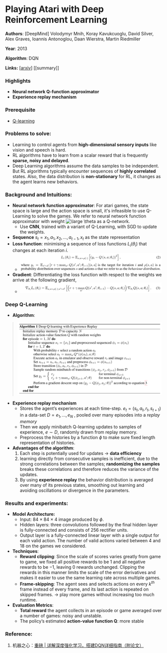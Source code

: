 # Playing Atari with Deep Reinforcement Learning

**Authors**: [DeepMind] Volodymyr Mnih, Koray Kavukcuoglu, David Silver, Alex Graves, Ioannis Antonoglou, Daan Wierstra, Martin Riedmiller

**Year**: 2013

**Algorithm**: DQN

**Links:** [[arxiv](https://arxiv.org/abs/1312.5602v1)] [[summary]]

### Highlights

- **Neural network Q-function approximator**
- **Experience replay mechanism**

### Prerequisite

- [Q-learning](https://towardsdatascience.com/simple-reinforcement-learning-q-learning-fcddc4b6fe56)

### Problems to solve: 

- Learning to control agents from **high-dimensional sensory inputs** like vision and speech is hard.
- RL algorithms have to learn from a scalar reward that is frequently **sparse, noisy and delayed**. 
- Deep Learning algorithms assume the data samples to be independent. But RL algorithms typically encounter sequences of **highly correlated** states. Also, the data distribution is **non-stationary** for RL, it changes as the agent learns new behaviors.

### Background and Intuitions:

- **Neural network function approximator**: For atari games, the state space is large and the action space is small, it's infeasible to use Q-Learning to solve the games. We refer to neural network function approximator with weight <img src="https://latex.codecogs.com/svg.latex?\dpi{300}&space;\large&space;\theta" title="\large \theta" /> as a Q-network. 
  - Use **CNN**, trained with a variant of Q-Learning, with SGD to update the weights.
- **Sequence** $s_t=x_1, a_1,x_2, …, a_{t-1}, x_t$ as the state representation
- **Loss function**: minimising a sequence of loss functions $L_i(θ_i)$ that changes at each
  iteration $i$.
  - ![12](assets/12.png)
- **Gradient**: Differentiating the loss function with respect to the weights we arrive at the following gradient,
  - ![14](assets/14.png)

### Deep Q-Learning

- **Algorithm**:

> ![13](assets/13.png)

- **Experience replay mechanism**
  - Stores the agent’s experiences at each time-step. $e_t = (s_t, a_t, r_t, s_{t+1})$ in a data-set $D = e_1 , ..., e_N$ , pooled over many episodes into a *replay memory*
  - Then we apply minibatch Q-learning updates to samples of experience, $e \sim D$, randomly drawn from replay memory.
  - Preprocess the histories by a function $\phi$ to make sure fixed length representation of histories.
- **Advantages of the algorithm**:
  1. Each step is potentially used for updates -> **data efficiency**
  2. learning directly from consecutive samples is inefficient, due to the strong correlations between the samples; **randomizing the samples** breaks these correlations and therefore reduces the variance of the updates.
  3. By using **experience replay** the behavior distribution is averaged over many of its previous states, smoothing out learning and avoiding oscillations or divergence in the parameters.

### Results and experiments:

- **Model Architecture:** 
  - Input: 84 × 84 × 4 image produced by $\phi$.
  - Hidden layers: three convolutions followed by the final hidden layer is fully-connected and consists of 256 rectifier units. 
  - Output layer is a fully-connected linear layer with a single output for each valid action. The number of valid actions varied between 4 and 18 on the games we considered.
- **Techniques**:
  - **Reward clipping**: Since the scale of scores varies greatly from game to game, we
    fixed all positive rewards to be 1 and all negative rewards to be −1, leaving 0 rewards unchanged. Clipping the rewards in this manner limits the scale of the error derivatives and makes it easier to use the same learning rate across multiple games.
  - **Frame-skipping**: The agent sees and selects actions on every $k^{th}$ frame instead of every
    frame, and its last action is repeated on skipped frames. -> play more games without increasing too much runtime.
- **Evaluation Metrics**: 
  - **Total reward** the agent collects in an episode or game averaged over a number of games: noisy and unstable.
  - The policy’s estimated **action-value function Q**: more stable



### Reference:

1. 机器之心：[重磅 | 详解深度强化学习，搭建DQN详细指南（附论文）](https://mp.weixin.qq.com/s?__biz=MzA3MzI4MjgzMw==&mid=2650716425&idx=1&sn=bf52c653b7cd054ce721ce5be928c623&scene=4) 
